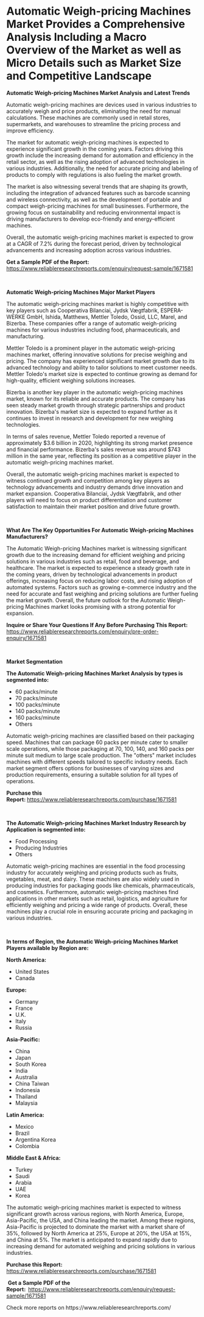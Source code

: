 <p><h1>Automatic Weigh-pricing Machines Market Provides a Comprehensive Analysis Including a Macro Overview of the Market as well as Micro Details such as Market Size and Competitive Landscape</h1></p><p><strong>Automatic Weigh-pricing Machines Market Analysis and Latest Trends</strong></p>
<p><p>Automatic weigh-pricing machines are devices used in various industries to accurately weigh and price products, eliminating the need for manual calculations. These machines are commonly used in retail stores, supermarkets, and warehouses to streamline the pricing process and improve efficiency.</p><p>The market for automatic weigh-pricing machines is expected to experience significant growth in the coming years. Factors driving this growth include the increasing demand for automation and efficiency in the retail sector, as well as the rising adoption of advanced technologies in various industries. Additionally, the need for accurate pricing and labeling of products to comply with regulations is also fueling the market growth.</p><p>The market is also witnessing several trends that are shaping its growth, including the integration of advanced features such as barcode scanning and wireless connectivity, as well as the development of portable and compact weigh-pricing machines for small businesses. Furthermore, the growing focus on sustainability and reducing environmental impact is driving manufacturers to develop eco-friendly and energy-efficient machines.</p><p>Overall, the automatic weigh-pricing machines market is expected to grow at a CAGR of 7.2% during the forecast period, driven by technological advancements and increasing adoption across various industries.</p></p>
<p><strong>Get a Sample PDF of the Report:&nbsp;</strong> <a href="https://www.reliableresearchreports.com/enquiry/request-sample/1671581">https://www.reliableresearchreports.com/enquiry/request-sample/1671581</a></p>
<p>&nbsp;</p>
<p><strong>Automatic Weigh-pricing Machines Major Market Players</strong></p>
<p><p>The automatic weigh-pricing machines market is highly competitive with key players such as Cooperativa Bilanciai, Jydsk Vægtfabrik, ESPERA-WERKE GmbH, Ishida, Matthews, Mettler Toledo, Ossid, LLC, Marel, and Bizerba. These companies offer a range of automatic weigh-pricing machines for various industries including food, pharmaceuticals, and manufacturing.</p><p>Mettler Toledo is a prominent player in the automatic weigh-pricing machines market, offering innovative solutions for precise weighing and pricing. The company has experienced significant market growth due to its advanced technology and ability to tailor solutions to meet customer needs. Mettler Toledo's market size is expected to continue growing as demand for high-quality, efficient weighing solutions increases.</p><p>Bizerba is another key player in the automatic weigh-pricing machines market, known for its reliable and accurate products. The company has seen steady market growth through strategic partnerships and product innovation. Bizerba's market size is expected to expand further as it continues to invest in research and development for new weighing technologies.</p><p>In terms of sales revenue, Mettler Toledo reported a revenue of approximately $3.6 billion in 2020, highlighting its strong market presence and financial performance. Bizerba's sales revenue was around $743 million in the same year, reflecting its position as a competitive player in the automatic weigh-pricing machines market.</p><p>Overall, the automatic weigh-pricing machines market is expected to witness continued growth and competition among key players as technology advancements and industry demands drive innovation and market expansion. Cooperativa Bilanciai, Jydsk Vægtfabrik, and other players will need to focus on product differentiation and customer satisfaction to maintain their market position and drive future growth.</p></p>
<p>&nbsp;</p>
<p><strong>What Are The Key Opportunities For Automatic Weigh-pricing Machines Manufacturers?</strong></p>
<p><p>The Automatic Weigh-pricing Machines market is witnessing significant growth due to the increasing demand for efficient weighing and pricing solutions in various industries such as retail, food and beverage, and healthcare. The market is expected to experience a steady growth rate in the coming years, driven by technological advancements in product offerings, increasing focus on reducing labor costs, and rising adoption of automated systems. Factors such as growing e-commerce industry and the need for accurate and fast weighing and pricing solutions are further fueling the market growth. Overall, the future outlook for the Automatic Weigh-pricing Machines market looks promising with a strong potential for expansion.</p></p>
<p><strong>Inquire or Share Your Questions If Any Before Purchasing This Report:</strong> <a href="https://www.reliableresearchreports.com/enquiry/pre-order-enquiry/1671581">https://www.reliableresearchreports.com/enquiry/pre-order-enquiry/1671581</a></p>
<p>&nbsp;</p>
<p><strong>Market Segmentation</strong></p>
<p><strong>The Automatic Weigh-pricing Machines Market Analysis by types is segmented into:</strong></p>
<p><ul><li>60 packs/minute</li><li>70 packs/minute</li><li>100 packs/minute</li><li>140 packs/minute</li><li>160 packs/minute</li><li>Others</li></ul></p>
<p><p>Automatic weigh-pricing machines are classified based on their packaging speed. Machines that can package 60 packs per minute cater to smaller scale operations, while those packaging at 70, 100, 140, and 160 packs per minute suit medium to large scale production. The "others" market includes machines with different speeds tailored to specific industry needs. Each market segment offers options for businesses of varying sizes and production requirements, ensuring a suitable solution for all types of operations.</p></p>
<p><strong>Purchase this Report:&nbsp;</strong><a href="https://www.reliableresearchreports.com/purchase/1671581">https://www.reliableresearchreports.com/purchase/1671581</a></p>
<p>&nbsp;</p>
<p><strong>The Automatic Weigh-pricing Machines Market Industry Research by Application is segmented into:</strong></p>
<p><ul><li>Food Processing</li><li>Producing Industries</li><li>Others</li></ul></p>
<p><p>Automatic weigh-pricing machines are essential in the food processing industry for accurately weighing and pricing products such as fruits, vegetables, meat, and dairy. These machines are also widely used in producing industries for packaging goods like chemicals, pharmaceuticals, and cosmetics. Furthermore, automatic weigh-pricing machines find applications in other markets such as retail, logistics, and agriculture for efficiently weighing and pricing a wide range of products. Overall, these machines play a crucial role in ensuring accurate pricing and packaging in various industries.</p></p>
<p>&nbsp;</p>
<p><strong>In terms of Region, the Automatic Weigh-pricing Machines Market Players available by Region are:</strong></p>
<p>
    <p> <strong> North America: </strong>
        <ul>
            <li>United States</li>
            <li>Canada</li>
        </ul>
        </p> 
    <p> <strong> Europe: </strong>
        <ul>
            <li>Germany</li>
            <li>France</li>
            <li>U.K.</li>
            <li>Italy</li>
            <li>Russia</li>
        </ul>
        </p> 
    <p> <strong> Asia-Pacific: </strong>
        <ul>
            <li>China</li>
            <li>Japan</li>
            <li>South Korea</li>
            <li>India</li>
            <li>Australia</li>
            <li>China Taiwan</li>
            <li>Indonesia</li>
            <li>Thailand</li>
            <li>Malaysia</li>
        </ul>
        </p> 
    <p> <strong> Latin America: </strong>
        <ul>
            <li>Mexico</li>
            <li>Brazil</li>
            <li>Argentina Korea</li>
            <li>Colombia</li>
        </ul>
        </p> 
    <p> <strong> Middle East & Africa: </strong>
        <ul>
            <li>Turkey</li>
            <li>Saudi</li>
            <li>Arabia</li>
            <li>UAE</li>
            <li>Korea</li>
        </ul>
    </p>
    </p>
<p><p>The automatic weigh-pricing machines market is expected to witness significant growth across various regions, with North America, Europe, Asia-Pacific, the USA, and China leading the market. Among these regions, Asia-Pacific is projected to dominate the market with a market share of 35%, followed by North America at 25%, Europe at 20%, the USA at 15%, and China at 5%. The market is anticipated to expand rapidly due to increasing demand for automated weighing and pricing solutions in various industries.</p></p>
<p><strong>Purchase this Report: </strong><a href="https://www.reliableresearchreports.com/purchase/1671581">https://www.reliableresearchreports.com/purchase/1671581</a></p>
<p>&nbsp;<strong>Get a Sample PDF of the Report:&nbsp;&nbsp;</strong><a href="https://www.reliableresearchreports.com/enquiry/request-sample/1671581">https://www.reliableresearchreports.com/enquiry/request-sample/1671581</a></p>
<p><strong></strong></p>
<p>Check more reports on https://www.reliableresearchreports.com/</p>